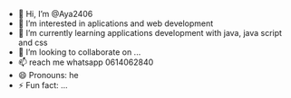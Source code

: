 - 👋 Hi, I’m @Aya2406
- 👀 I’m interested in aplications and web development
- 🌱 I’m currently learning applications development with java, java script and css
- 💞️ I’m looking to collaborate on ...
- 📫 reach me whatsapp 0614062840
- 😄 Pronouns: he
- ⚡ Fun fact: ...

<!---
Aya2406/Aya2406 is a ✨ special ✨ repository because its `README.md` (this file) appears on your GitHub profile.
You can click the Preview link to take a look at your changes.
--->
